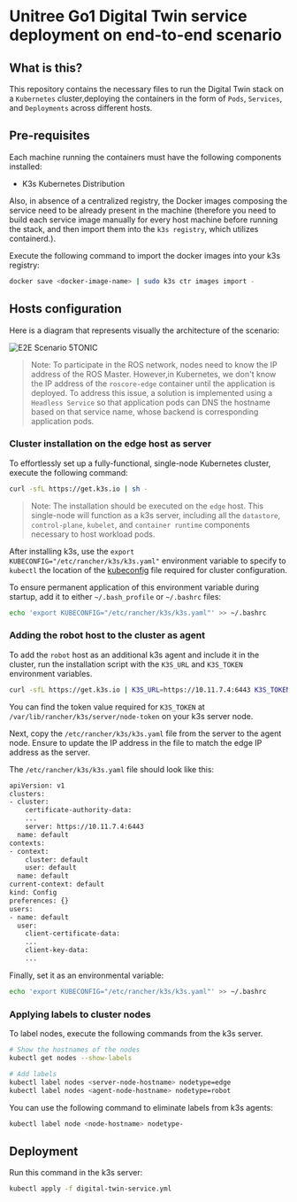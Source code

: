 # Unitree Go1 Digital Twin service deployment on end-to-end scenario

## What is this?

This repository contains the necessary files to run the Digital Twin stack on a `Kubernetes` cluster,deploying the containers in the form of `Pods`, `Services`, and `Deployments` across different hosts.

## Pre-requisites

Each machine running the containers must have the following components installed: 
* K3s Kubernetes Distribution

Also, in absence of a centralized registry, the Docker images composing the service need to be already present in the machine (therefore you need to build each service image manually for every host machine before running the stack, and then import them into the `k3s registry`, which utilizes containerd.). 

Execute the following command to import the docker images into your k3s registry:
```bash
docker save <docker-image-name> | sudo k3s ctr images import -
```

## Hosts configuration

Here is a diagram that represents visually the architecture of the scenario:

![E2E Scenario 5TONIC](../../images/e2e-scenario-kubernetes.png)

> Note: To participate in the ROS network, nodes need to know the IP address of the ROS Master. However,in Kubernetes, we don't know the IP address of the `roscore-edge` container until the application is deployed. To address this issue, a solution is implemented using a `Headless Service` so that application pods can DNS the hostname based on that service name, whose backend is corresponding application pods.

### Cluster installation on the edge host as server

To effortlessly set up a fully-functional, single-node Kubernetes cluster, execute the following command:
```bash
curl -sfL https://get.k3s.io | sh -
```

> Note: The installation should be executed on the `edge` host. This single-node will function as a k3s server, including all the `datastore`, `control-plane`, `kubelet`, and `container runtime` components necessary to host workload pods. 

After installing k3s, use the `export KUBECONFIG="/etc/rancher/k3s/k3s.yaml"` environment variable to specify to `kubectl` the location of the [kubeconfig](https://kubernetes.io/docs/concepts/configuration/organize-cluster-access-kubeconfig/) file required for cluster configuration.

To ensure permanent application of this environment variable during startup, add it to either `~/.bash_profile` or `~/.bashrc` files:
```bash
echo 'export KUBECONFIG="/etc/rancher/k3s/k3s.yaml"' >> ~/.bashrc
```

### Adding the robot host to the cluster as agent

To add the `robot` host as an additional k3s agent and include it in the cluster, run the installation script with the `K3S_URL` and `K3S_TOKEN` environment variables. 

```bash
curl -sfL https://get.k3s.io | K3S_URL=https://10.11.7.4:6443 K3S_TOKEN=<token> sh -
```

You can find the token value required for `K3S_TOKEN` at `/var/lib/rancher/k3s/server/node-token` on your k3s server node.

Next, copy the `/etc/rancher/k3s/k3s.yaml` file from the server to the agent node. Ensure to update the IP address in the file to match the edge IP address as the server.

The `/etc/rancher/k3s/k3s.yaml` file should look like this:
```bash
apiVersion: v1
clusters:
- cluster:
    certificate-authority-data: 
    ...
    server: https://10.11.7.4:6443
  name: default
contexts:
- context:
    cluster: default
    user: default
  name: default
current-context: default
kind: Config
preferences: {}
users:
- name: default
  user:
    client-certificate-data: 
    ...
    client-key-data:
    ...
```

Finally, set it as an environmental variable:
```bash
echo 'export KUBECONFIG="/etc/rancher/k3s/k3s.yaml"' >> ~/.bashrc
```

### Applying labels to cluster nodes

To label nodes, execute the following commands from the k3s server. 
```bash
# Show the hostnames of the nodes
kubectl get nodes --show-labels

# Add labels
kubectl label nodes <server-node-hostname> nodetype=edge
kubectl label nodes <agent-node-hostname> nodetype=robot
```

You can use the following command to eliminate labels from k3s agents:
```bash
kubectl label node <node-hostname> nodetype-
```

## Deployment

Run this command in the k3s server: 
```bash
kubectl apply -f digital-twin-service.yml
```







